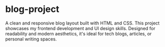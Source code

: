 # blog-project
A clean and responsive blog layout built with HTML and CSS. This project showcases my frontend development and UI design skills. Designed for readability and modern aesthetics, it's ideal for tech blogs, articles, or personal writing spaces.
